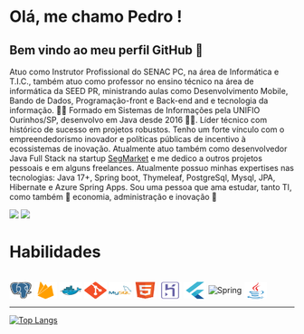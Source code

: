# Olá, me chamo Pedro ! 
## Bem vindo ao meu perfil GitHub 👋

Atuo como Instrutor Profissional do SENAC PC, na área de Informática e T.I.C., também atuo como professor no ensino técnico na área de informática da SEED PR, ministrando aulas como Desenvolvimento Mobile, Bando de Dados, Programação-front e Back-end and e tecnologia da informação. :man_teacher: 
Formado em Sistemas de Informações pela UNIFIO Ourinhos/SP, desenvolvo em Java desde 2016 :man_technologist:. Líder técnico com histórico de sucesso em projetos robustos. Tenho um forte vínculo com o empreendedorismo inovador e políticas públicas de incentivo à ecossistemas de inovação. 
Atualmente atuo também como desenvolvedor Java Full Stack na startup [SegMarket](https://segmarket.com.br/) e me dedico a outros projetos pessoais e em alguns freelances. Atualmente possuo minhas expertises nas tecnologias: Java 17+, Spring boot, Thymeleaf, PostgreSql, Mysql, JPA, Hibernate e Azure Spring Apps.
Sou uma pessoa que ama estudar, tanto TI, como também 💸 economia, administração e inovação :satellite:

<a href="https://instagram.com/pedro_domingues05" target="_blank"><img loading="lazy" src="https://img.shields.io/badge/-Instagram-%23E4405F?style=for-the-badge&logo=instagram&logoColor=white" target="_blank"></a>
<a href="https://www.linkedin.com/in/mtdomingues" target="_blank"><img loading="lazy" src="https://img.shields.io/badge/-LinkedIn-%230077B5?style=for-the-badge&logo=linkedin&logoColor=white" target="_blank"></a>   


# Habilidades

<div style="display: inline-block"><br>
  <img align="center" alt="PostgreSQL" height="30" width="40" src="https://github.com/devicons/devicon/blob/master/icons/postgresql/postgresql-original.svg">
  <img align="center" alt="Firebase" height="30" width="40" src="https://raw.githubusercontent.com/devicons/devicon/master/icons/firebase/firebase-plain.svg">
  <img align="center" alt="Docker" height="30" width="40" src="https://raw.githubusercontent.com/devicons/devicon/master/icons/docker/docker-original.svg">
  <img align="center" alt="Git" height="30" width="40" src="https://raw.githubusercontent.com/devicons/devicon/master/icons/git/git-original.svg">
  <img align="center" alt="Mysql" height="30" width="40" src="https://github.com/devicons/devicon/blob/master/icons/mysql/mysql-original-wordmark.svg">
  <img align="center" alt="Html5" height="30" width="40" src="https://github.com/devicons/devicon/blob/master/icons/html5/html5-original.svg">
  <img align="center" alt="Heroku" height="30" width="40" src="https://github.com/devicons/devicon/blob/master/icons/heroku/heroku-original.svg">
  <img align="center" alt="Flutter" height="30" width="40" src="https://github.com/devicons/devicon/blob/master/icons/flutter/flutter-original.svg">
  <img align="center" alt="Spring" height="30" width="40" src="https://www.svgrepo.com/show/354380/spring-icon.svg">  
  <img align="center" alt="Java" height="30" width="40" src="https://github.com/devicons/devicon/blob/master/icons/java/java-original.svg">  
</div>

<hr/>

[![Top Langs](https://github-readme-stats.vercel.app/api/top-langs/?username=pedro0509&layout=compact&hide_border=true&hide=css,html,scss,python&theme=dracula)](https://github.com/pedro0509/github-readme-stats)
<!--
**pedro0509/pedro0509** is a ✨ _special_ ✨ repository because its `README.md` (this file) appears on your GitHub profile.

Here are some ideas to get you started:

- 🔭 I’m currently working on ...
- 🌱 I’m currently learning ...
- 👯 I’m looking to collaborate on ...
- 🤔 I’m looking for help with ...
- 💬 Ask me about ...
- 📫 How to reach me: ...
- 😄 Pronouns: ...
- ⚡ Fun fact: ...
-->
